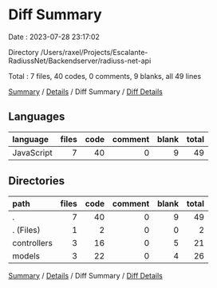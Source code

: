 # Diff Summary

Date : 2023-07-28 23:17:02

Directory /Users/raxel/Projects/Escalante-RadiussNet/Backendserver/radiuss-net-api

Total : 7 files,  40 codes, 0 comments, 9 blanks, all 49 lines

[Summary](results.md) / [Details](details.md) / Diff Summary / [Diff Details](diff-details.md)

## Languages
| language | files | code | comment | blank | total |
| :--- | ---: | ---: | ---: | ---: | ---: |
| JavaScript | 7 | 40 | 0 | 9 | 49 |

## Directories
| path | files | code | comment | blank | total |
| :--- | ---: | ---: | ---: | ---: | ---: |
| . | 7 | 40 | 0 | 9 | 49 |
| . (Files) | 1 | 2 | 0 | 0 | 2 |
| controllers | 3 | 16 | 0 | 5 | 21 |
| models | 3 | 22 | 0 | 4 | 26 |

[Summary](results.md) / [Details](details.md) / Diff Summary / [Diff Details](diff-details.md)